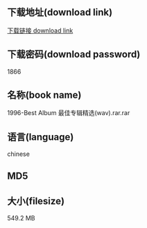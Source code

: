 ## 下载地址(download link)
[下载链接 download link](https://voluble-croquembouche-d321dc.netlify.app/?s=1996-Best+Album+%E6%9C%80%E4%BD%B3%E4%B8%93%E8%BE%91%E7%B2%BE%E9%80%89%28wav%29.rar)

## 下载密码(download password)
1866

## 名称(book name)
1996-Best Album 最佳专辑精选(wav).rar.rar

## 语言(language)
chinese

## MD5


## 大小(filesize)
549.2 MB

